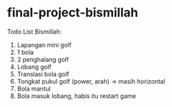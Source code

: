 # final-project-bismillah

Todo List Bismillah:
1. Lapangan mini golf
2. 1 bola
3. 2 penghalang golf
4. Lobang golf
5. Translasi bola golf
6. Tongkat pukul golf (power, arah) -> masih horizontal
7. Bola mantul
8. Bola masuk lobang, habis itu restart game
